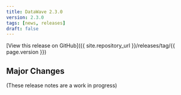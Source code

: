 ```yaml
---
title: DataWave 2.3.0
version: 2.3.0
tags: [news, releases]
draft: false
---
```


[View this release on GitHub]({{ site.repository_url }}/releases/tag/{{ page.version }})

## Major Changes

(These release notes are a work in progress)
